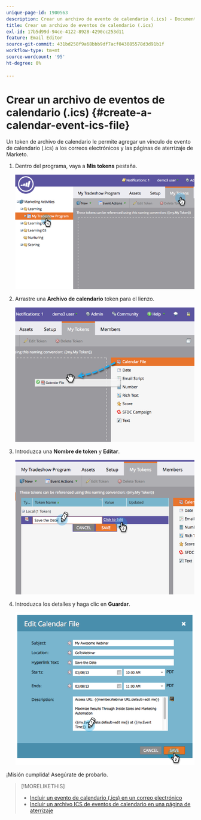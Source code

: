 ```yaml
---
unique-page-id: 1900563
description: Crear un archivo de evento de calendario (.ics) - Documentos de Marketo - Documentación del producto
title: Crear un archivo de eventos de calendario (.ics)
exl-id: 17b5d99d-94ce-4122-8928-4290cc253d11
feature: Email Editor
source-git-commit: 431bd258f9a68bbb9df7acf043085578d3d91b1f
workflow-type: tm+mt
source-wordcount: '95'
ht-degree: 0%

---
```


# Crear un archivo de eventos de calendario (.ics) {#create-a-calendar-event-ics-file}

Un token de archivo de calendario le permite agregar un vínculo de evento de calendario (.ics) a los correos electrónicos y las páginas de aterrizaje de Marketo.

1. Dentro del programa, vaya a **Mis tokens** pestaña.

   ![](assets/image2014-9-11-15-3a33-3a27.png)

1. Arrastre una **Archivo de calendario** token para el lienzo.

   ![](assets/image2014-9-11-15-3a34-3a0.png)

1. Introduzca una **Nombre de token** y **Editar**.

   ![](assets/image2014-9-11-15-3a34-3a10.png)

1. Introduzca los detalles y haga clic en **Guardar**.

   ![](assets/image2014-9-11-15-3a34-3a16.png)

¡Misión cumplida! Asegúrate de probarlo.

>[!MORELIKETHIS]
>
>* [Incluir un evento de calendario (.ics) en un correo electrónico](/help/marketo/product-docs/email-marketing/general/functions-in-the-editor/include-a-calendar-event-ics-in-an-email.md)
>* [Incluir un archivo ICS de eventos de calendario en una página de aterrizaje](/help/marketo/product-docs/demand-generation/landing-pages/personalizing-landing-pages/include-a-calendar-event-ics-file-in-a-landing-page.md)
